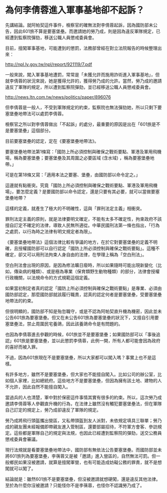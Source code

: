 # 為何李倩蓉進入軍事基地卻不起訴？

先講結論。就阿帕契這件事件，檢察官的確無法對李倩蓉起訴，因為國防部未公告，因此601旅不算是要塞堡壘。而邀請她的勞乃成，則是因為違反軍隊規定，已經遭到監察院彈劾，移送公職人員懲戒委員會。

目前，擅闖軍事基地，可能遭到的懲罰，法務部曾經在對立法院報告的時候整理出來：

http://npl.ly.gov.tw/npl/report/921119/7.pdf

一般來說，闖入軍事基地遭罰，常常是「未獲允許而施用詐術進入軍事基地」，但就李倩蓉的狀況來說，她是獲得允許的，獲得勞乃成的允許。當然，勞乃成的邀請違反了軍隊的規定，所以遭到監察院彈劾，並已經移送公職人員懲戒委員會。

http://news.ltn.com.tw/news/politics/paper/896076

但李倩蓉是一般人，不受到軍隊規定的約束，監察院也無法彈劾她，所以只剩下要塞堡壘地帶法可以處罰李倩蓉。

檢察官之所以對李倩蓉做出「不起訴」的處分，最重要的原因是出在「601旅是不是要塞堡壘」這個部分。

目前要塞堡壘的認定，定在《要塞堡壘地帶法》。

要塞堡壘地帶法第1條寫：「國防上所必須控制與確保之戰術要點、軍港及軍用飛機場，稱為要塞堡壘；要塞堡壘及其周圍之必要區域 (含水域) ，稱為要塞堡壘地帶。」

可是在第18條又寫：「適用本法之要塞、堡壘，由國防部以命令定之。」

這邊就有點衝突。究竟「國防上所必須控制與確保之戰術要點、軍港及軍用飛機場」，要怎麼定義？是要國防部以命令認定，還是只要有其必要，就可以當做要塞堡壘地帶？

這樣的定義，就產生了極大的不明確性，這與「罪刑法定主義」相衝突。

罪刑法定主義的原則，就是法律要明文確定，不能有太多不確定性，拘束政府不該擅自訂定不確定的法律，導致人民無所適從。中華民國刑法第一條也指出，「行為之處罰，以行為時之法律有明文規定者為限」。

《要塞堡壘地帶法》這個法律比較有爭議的地方，在於它對要塞堡壘的定義不明確，且授權國防部可以自行認定「國防上所必須控制與確保之戰術要點」。這種不確定，卻又可以用刑法拘束人身自由的法律，在學理上稱為「空白刑法」。

空白刑法會出現的原因，是因為修法曠日廢時，所以如果隨時可能出現新變化（比如，傳染病的種類）、或是極為專業（保育類野生動物種類）的部分，法律會授權行政機關，以法規命令的方式規範這個定義。

如果當初制定者真的認定「國防上所必須控制與確保之戰術要點」是專業、必須由國防部認定，那麼國防部就該履行職責，認真的認定何者是要塞堡壘，受要塞堡壘地帶法的約束。

但很明顯的，國防部不知是殆忽職守，或是不認為阿帕契直升機為機密，因此並未公告601旅為要塞堡壘。但又在未公告601旅為要塞堡壘的狀況下，又擅自引用要塞堡壘法，禁止周圍民宅養鴿，因此該養鴿命令是有問題的。

也因為李倩蓉進去參觀的時候，601旅並不是要塞堡壘；如果國防部可以「事後追認」601旅是要塞堡壘，並以此懲罰李倩蓉，此例一開，所有人都可能會因為政府的喜好而被入罪。

不過，因為601旅現在不是要塞堡壘，所以大家都可以闖入嗎？事實上也不是這樣。

有許多地方，雖然不是要塞堡壘，但大家也不能擅自闖入。比如公司的辦公室，比如個人家裡，比如總統府。這些地方不是要塞堡壘，但因為擁有該土地、建物的人不允許，因此自然不能擅自闖入。

當過兵的人也清楚，軍中對於保密這件事情其實有很多的約束。所以，這次勞乃成邀請李倩蓉等人參觀直升機的行為，在法律上雖然沒有觸犯要塞堡壘法，但在軍隊自己訂定的規定上，勞乃成卻違反了軍隊的規定。

勞乃成將飛行頭盔攜出營區，又私帶頭盔到友人派對，未依規定填具三聯單；勞乃成的親友團未經報備即帶親友進入管制區，還要部屬招待，不符軍方會客、參訪規定。這些都是軍隊自己的規定與法規，也因此已經遭到監察院的彈劾，送交公務員懲戒委員會審議。

現行法規就是看要塞堡壘地帶法中，國防部有無依法公告要塞堡壘。而國防部並未將601旅列為要塞堡壘，李蒨蓉又是被「邀請」進入營區的，自然無法可罰。但一般鄉民如果沒被邀請，就算是擅闖軍營，也有可能造成妨礙公務的罪責，就不是想闖就可以闖了。

結論就是：雖然601旅不是要塞堡壘，但沒被邀請就想硬闖，還是違反其他法律。至於為什麼你沒被邀請？只能怪你不是李蒨蓉，也怪你不認識勞乃成了。
